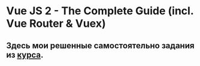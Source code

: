 # Vue JS 2 - The Complete Guide (incl. Vue Router & Vuex)

## Здесь мои решенные самостоятельно задания из [курса](https://www.udemy.com/vuejs-2-the-complete-guide).